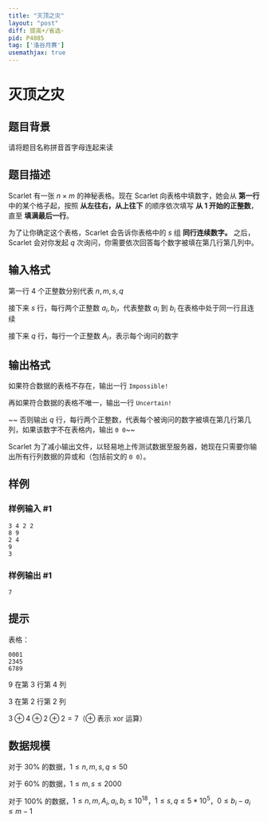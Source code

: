 ```yaml
---
title: "灭顶之灾"
layout: "post"
diff: 提高+/省选-
pid: P4885
tag: ['洛谷月赛']
usemathjax: true
---
```


# 灭顶之灾
## 题目背景

请将题目名称拼音首字母连起来读
## 题目描述

Scarlet 有一张 $n\times m$ 的神秘表格。现在 Scarlet 向表格中填数字，她会从 **第一行** 中的某个格子起，按照 **从左往右，从上往下** 的顺序依次填写 **从 $1$ 开始的正整数**，直至 **填满最后一行**。

为了让你确定这个表格，Scarlet 会告诉你表格中的 $s$ 组 **同行连续数字。** 之后，Scarlet 会对你发起 $q$ 次询问，你需要依次回答每个数字被填在第几行第几列中。
## 输入格式

第一行 $4$ 个正整数分别代表 $n,m,s,q$

接下来 $s$ 行，每行两个正整数 $a_i,b_i$，代表整数 $a_i$ 到 $b_i$ 在表格中处于同一行且连续

接下来 $q$ 行，每行一个正整数 $A_i$，表示每个询问的数字
## 输出格式

如果符合数据的表格不存在，输出一行 `Impossible!`

再如果符合数据的表格不唯一，输出一行 `Uncertain!`

~~ 否则输出 $q$ 行，每行两个正整数，代表每个被询问的数字被填在第几行第几列，如果该数字不在表格内，输出 `0 0`~~

Scarlet 为了减小输出文件，以轻易地上传测试数据至服务器，她现在只需要你输出所有行列数据的异或和（包括前文的 `0 0`）。
## 样例

### 样例输入 #1
```
3 4 2 2
8 9
2 4
9
3
```
### 样例输出 #1
```
7
```
## 提示

表格：

```plain
0001
2345
6789
```

$9$ 在第 $3$ 行第 $4$ 列

$3$ 在第 $2$ 行第 $2$ 列

$3 \oplus 4 \oplus 2 \oplus 2=7$（$\oplus$ 表示 xor 运算）
## 数据规模

对于 $30\%$ 的数据，$1\leq n,m,s,q\leq50$

对于 $60\%$ 的数据，$1\leq m,s\leq 2000$

对于 $100\%$ 的数据，$1\leq n,m,A_i,a_i,b_i\leq 10^{18}$，$1\leq s,q\leq 5*10^5$，$0\leq b_i-a_i\leq m-1$
